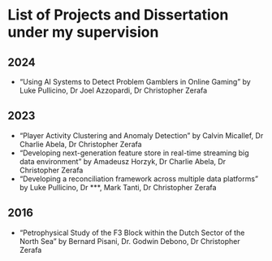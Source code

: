 # List of Projects and Dissertation under my supervision

## 2024
- “Using AI Systems to Detect Problem Gamblers in Online Gaming” by Luke Pullicino, Dr Joel Azzopardi, Dr Christopher Zerafa

## 2023
- “Player Activity Clustering and Anomaly Detection” by Calvin Micallef, Dr Charlie Abela, Dr Christopher Zerafa
- “Developing next-generation feature store in real-time streaming big data environment” by Amadeusz Horzyk, Dr Charlie Abela, Dr Christopher Zerafa
- “Developing a reconciliation framework across multiple data platforms” by Luke Pullicino, Dr ***, Mark Tanti, Dr Christopher Zerafa

## 2016
- “Petrophysical Study of the F3 Block within the Dutch Sector of the North Sea” by Bernard Pisani, Dr. Godwin Debono, Dr Christopher Zerafa

